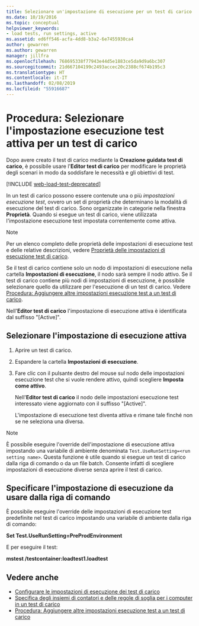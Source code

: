 ```yaml
---
title: Selezionare un'impostazione di esecuzione per un test di carico
ms.date: 10/19/2016
ms.topic: conceptual
helpviewer_keywords:
- load tests, run settings, active
ms.assetid: ed6ff546-acfa-4dd8-b3a2-6e7455930ca4
author: gewarren
ms.author: gewarren
manager: jillfra
ms.openlocfilehash: 768695338f77943e44d5e1883ce5da9d9a6bc307
ms.sourcegitcommit: 21d667104199c2493accec20c2388cf674b195c3
ms.translationtype: HT
ms.contentlocale: it-IT
ms.lasthandoff: 02/08/2019
ms.locfileid: "55916687"
---
```

# <a name="how-to-select-the-active-run-setting-for-a-load-test"></a>Procedura: Selezionare l'impostazione esecuzione test attiva per un test di carico

Dopo avere creato il test di carico mediante la **Creazione guidata test di carico**, è possibile usare l'**Editor test di carico** per modificare le proprietà degli scenari in modo da soddisfare le necessità e gli obiettivi di test.

[!INCLUDE [web-load-test-deprecated](includes/web-load-test-deprecated.md)]

In un test di carico possono essere contenute una o più *impostazioni esecuzione test*, ovvero un set di proprietà che determinano la modalità di esecuzione del test di carico. Sono organizzate in categorie nella finestra **Proprietà**. Quando si esegue un test di carico, viene utilizzata l'impostazione esecuzione test impostata correntemente come attiva.

> [!NOTE]
> Per un elenco completo delle proprietà delle impostazioni di esecuzione test e delle relative descrizioni, vedere [Proprietà delle impostazioni di esecuzione test di carico](../test/load-test-run-settings-properties.md).

Se il test di carico contiene solo un nodo di impostazioni di esecuzione nella cartella **Impostazioni di esecuzione**, il nodo sarà sempre il nodo attivo. Se il test di carico contiene più nodi di impostazioni di esecuzione, è possibile selezionare quello da utilizzare per l'esecuzione di un test di carico. Vedere [Procedura: Aggiungere altre impostazioni esecuzione test a un test di carico](../test/how-to-add-additional-run-settings-to-a-load-test.md).

Nell'**Editor test di carico** l'impostazione di esecuzione attiva è identificata dal suffisso "[Active]".

## <a name="select-the-active-run-setting"></a>Selezionare l'impostazione di esecuzione attiva

1.  Aprire un test di carico.

2.  Espandere la cartella **Impostazioni di esecuzione**.

3.  Fare clic con il pulsante destro del mouse sul nodo delle impostazioni esecuzione test che si vuole rendere attivo, quindi scegliere **Imposta come attivo**.

     Nell'**Editor test di carico** il nodo delle impostazioni esecuzione test interessato viene aggiornato con il suffisso "[Active]".

     L'impostazione di esecuzione test diventa attiva e rimane tale finché non se ne seleziona una diversa.

> [!NOTE]
> È possibile eseguire l'override dell'impostazione di esecuzione attiva impostando una variabile di ambiente denominata `Test.UseRunSetting=<run setting name>`. Questa funzione è utile quando si esegue un test di carico dalla riga di comando o da un file batch. Consente infatti di scegliere impostazioni di esecuzione diverse senza aprire il test di carico.

## <a name="specify-the-run-setting-to-use-from-the-command-line"></a>Specificare l'impostazione di esecuzione da usare dalla riga di comando

È possibile eseguire l'override delle impostazioni di esecuzione test predefinite nel test di carico impostando una variabile di ambiente dalla riga di comando:

**Set Test.UseRunSetting=PreProdEnvironment**

E per eseguire il test:

**mstest /testcontainer:loadtest1.loadtest**

## <a name="see-also"></a>Vedere anche

- [Configurare le impostazioni di esecuzione dei test di carico](../test/configure-load-test-run-settings.md)
- [Specifica degli insiemi di contatori e delle regole di soglia per i computer in un test di carico](../test/specify-counter-sets-and-threshold-rules-for-load-testing.md)
- [Procedura: Aggiungere altre impostazioni esecuzione test a un test di carico](../test/how-to-add-additional-run-settings-to-a-load-test.md)